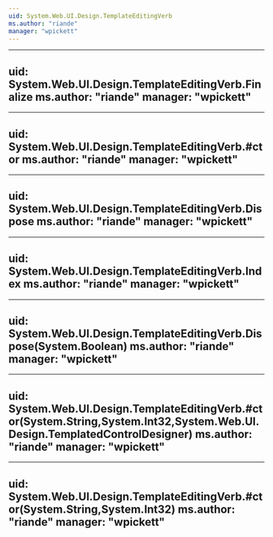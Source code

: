 ```yaml
---
uid: System.Web.UI.Design.TemplateEditingVerb
ms.author: "riande"
manager: "wpickett"
---
```


---
uid: System.Web.UI.Design.TemplateEditingVerb.Finalize
ms.author: "riande"
manager: "wpickett"
---

---
uid: System.Web.UI.Design.TemplateEditingVerb.#ctor
ms.author: "riande"
manager: "wpickett"
---

---
uid: System.Web.UI.Design.TemplateEditingVerb.Dispose
ms.author: "riande"
manager: "wpickett"
---

---
uid: System.Web.UI.Design.TemplateEditingVerb.Index
ms.author: "riande"
manager: "wpickett"
---

---
uid: System.Web.UI.Design.TemplateEditingVerb.Dispose(System.Boolean)
ms.author: "riande"
manager: "wpickett"
---

---
uid: System.Web.UI.Design.TemplateEditingVerb.#ctor(System.String,System.Int32,System.Web.UI.Design.TemplatedControlDesigner)
ms.author: "riande"
manager: "wpickett"
---

---
uid: System.Web.UI.Design.TemplateEditingVerb.#ctor(System.String,System.Int32)
ms.author: "riande"
manager: "wpickett"
---
